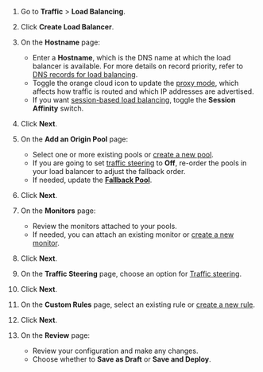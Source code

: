 1. Go to **Traffic** > **Load Balancing**.
1. Click **Create Load Balancer**.
1. On the **Hostname** page:

   - Enter a **Hostname**, which is the DNS name at which the load balancer is available. For more details on record priority, refer to [DNS records for load balancing](/reference/dns-records).
   - Toggle the orange cloud icon to update the [proxy mode](/understand-basics/proxy-modes), which affects how traffic is routed and which IP addresses are advertised.
   - If you want [session-based load balancing](/understand-basics/session-affinity), toggle the **Session Affinity** switch.

1. Click **Next**.
1. On the **Add an Origin Pool** page:

   - Select one or more existing pools or [create a new pool](/how-to/create-pool#via-the-dashboard).
   - If you are going to set [traffic steering](/understand-basics/traffic-steering) to **Off**, re-order the pools in your load balancer to adjust the fallback order.
   - If needed, update the [**Fallback Pool**](/understand-basics/health-details#fallback-pools).

1. Click **Next**.
1. On the **Monitors** page:
   - Review the monitors attached to your pools.
   - If needed, you can attach an existing monitor or [create a new monitor](/how-to/create-monitor#via-the-dashboard).
1. Click **Next**.
1. On the **Traffic Steering** page, choose an option for [Traffic steering](/understand-basics/traffic-steering/).
1. Click **Next**.
1. On the **Custom Rules** page, select an existing rule or [create a new rule](/additional-options/load-balancing-rules).
1. Click **Next**.
1. On the **Review** page:
   - Review your configuration and make any changes.
   - Choose whether to **Save as Draft** or **Save and Deploy**.
